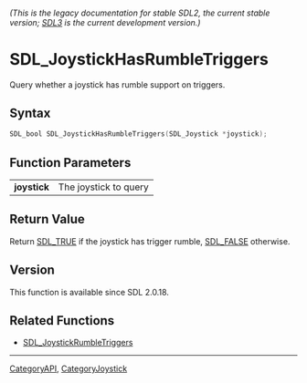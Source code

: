 ###### (This is the legacy documentation for stable SDL2, the current stable version; [SDL3](https://wiki.libsdl.org/SDL3/) is the current development version.)
# SDL_JoystickHasRumbleTriggers

Query whether a joystick has rumble support on triggers.

## Syntax

```c
SDL_bool SDL_JoystickHasRumbleTriggers(SDL_Joystick *joystick);

```

## Function Parameters

|                  |                       |
| ---------------- | --------------------- |
| **joystick**     | The joystick to query |

## Return Value

Return [SDL_TRUE](SDL_TRUE) if the joystick has trigger rumble,
[SDL_FALSE](SDL_FALSE) otherwise.

## Version

This function is available since SDL 2.0.18.

## Related Functions

* [SDL_JoystickRumbleTriggers](SDL_JoystickRumbleTriggers)

----
[CategoryAPI](CategoryAPI), [CategoryJoystick](CategoryJoystick)

